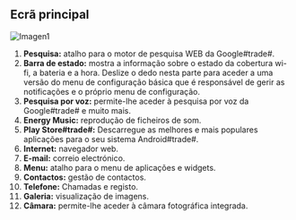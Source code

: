 ## Ecrã principal

![Imagen1](http://static.energysistem.com/images/manuals/42430/565c2249084ee.jpg)

1. **Pesquisa:** atalho para o motor de pesquisa WEB da Google#trade#.
2. **Barra de estado:** mostra a informação sobre o estado da cobertura wi-fi, a bateria e a hora. Deslize o dedo nesta parte para aceder a uma versão do menu de configuração básica que é responsável de gerir as notificações e o próprio menu de configuração.
3. **Pesquisa por voz:** permite-lhe aceder à pesquisa por voz da Google#trade# e muito mais.
4. **Energy Music:** reprodução de ficheiros de som.
5. **Play Store#trade#:** Descarregue as melhores e mais populares aplicações para o seu sistema Android#trade#.
6. **Internet:** navegador web.
7. **E-mail:** correio electrónico.
8. **Menu:** atalho para o menu de aplicações e widgets.
9. **Contactos:** gestão de contactos.
10. **Telefone:** Chamadas e registo.
11. **Galeria:** visualização de imagens.
12. **Câmara:**  permite-lhe aceder à câmara fotográfica integrada.
